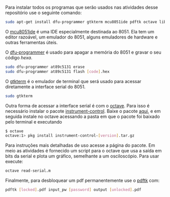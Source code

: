 Para instalar todos os programas que serão usados nas atividades desse repositório use o seguinte comando:

```bash
sudo apt-get install dfu-programmer gtkterm mcu8051ide pdftk octave liboctave-dev
```

O [mcu8051ide](http://www.moravia-microsystems.com/mcu-8051-ide/) é uma IDE especialmente destinada ao 8051. Ela tem um editor razoável, um emulador do 8051, alguns emuladores de hardware e outras ferramentas úteis.

O [dfu-programmer](https://dfu-programmer.github.io/) é usado para apagar a memória do 8051 e gravar o seu código *hexa*.

```bash
sudo dfu-programmer at89c5131 erase
sudo dfu-programmer at89c5131 flash [code].hex
```

O [gtkterm](http://gtkterm.feige.net/) é o emulador de terminal que será usado para acessar diretamente a interface serial do 8051.

```bash
sudo gtkterm
```

Outra forma de acessar a interface serial é com o [octave](http://octave.sourceforge.net/). Para isso é necessário instalar o pacote [instrument-control](http://wiki.octave.org/Instrument_control_package). Baixe o pacote [aqui](http://octave.sourceforge.net/instrument-control/index.html), e em seguida instale no octave acessando a pasta em que o pacote foi baixado pelo terminal e executando

```bash
$ octave
octave:1> pkg install instrument-control-[version].tar.gz
```
Para instruções mais detalhadas de uso acesse a página do pacote. Em meio as atividades é fornecido um script para o octave que usa a saída em bits da serial e plota um gráfico, semelhante a um osciloscópio. Para usar execute:

```bash
octave read-serial.m
```

Finalmente, para desbloquear um pdf permanentemente use o [pdftk](https://www.pdflabs.com/tools/pdftk-the-pdf-toolkit/) com:

```bash
pdftk [locked].pdf input_pw [password] output [unlocked].pdf
```

